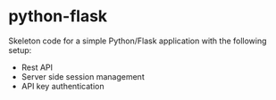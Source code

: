 # python-flask

Skeleton code for a simple Python/Flask application with the following setup:

* Rest API
* Server side session management
* API key authentication
